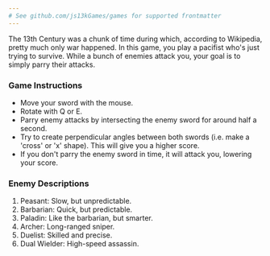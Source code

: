 ```yaml
---
# See github.com/js13kGames/games for supported frontmatter
---
```

The 13th Century was a chunk of time during which, according to Wikipedia, pretty much only war happened. In this game, you play a pacifist who's just trying to survive. While a bunch of enemies attack you, your goal is to simply parry their attacks.

### Game Instructions
- Move your sword with the mouse.
- Rotate with Q or E.
- Parry enemy attacks by intersecting the enemy sword for around half a second.
- Try to create perpendicular angles between both swords (i.e. make a 'cross' or 'x' shape). This will give you a higher score.
- If you don't parry the enemy sword in time, it will attack you, lowering your score.


### Enemy Descriptions
1. Peasant: Slow, but unpredictable.
2. Barbarian: Quick, but predictable.
3. Paladin: Like the barbarian, but smarter.
4. Archer: Long-ranged sniper.
5. Duelist: Skilled and precise.
6. Dual Wielder: High-speed assassin.